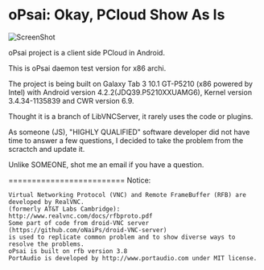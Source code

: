 oPsai: Okay, PCloud Show As Is
====================================================
![ScreenShot](https://github.com/leecom3025/oPsai-x86/blob/master/res/drawable-mdpi/github_logo.png)

oPsai project is a client side PCloud in Android.

This is oPsai daemon test version for x86 archi. 

The project is being built on Galaxy Tab 3 10.1 GT-P5210 
(x86 powered by Intel) with Android version 4.2.2(JDQ39.P5210XXUAMG6),
Kernel version 3.4.34-1135839 and CWR version 6.9. 

Thought it is a branch of LibVNCServer, it rarely uses the code or plugins. 

As someone (JS), "HIGHLY QUALIFIED" software developer did not have time to answer a few questions, I decided to take the problem from the scractch and update it. 

Unlike SOMEONE, shot me an email if you have a question. 

=========================
Notice:

	Virtual Networking Protocol (VNC) and Remote FrameBuffer (RFB) are developed by RealVNC.
	(formerly AT&T Labs Cambridge): http://www.realvnc.com/docs/rfbproto.pdf
	Some part of code from droid-VNC server (https://github.com/oNaiPs/droid-VNC-server) 
	is used to replicate common problem and to show diverse ways to resolve the problems. 
	oPsai is built on rfb version 3.8
	PortAudio is developed by http://www.portaudio.com under MIT license. 
 
